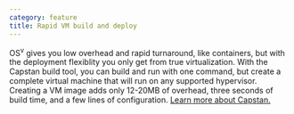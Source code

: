 ```yaml
---
category: feature
title: Rapid VM build and deploy
---
```


OS<sup>v</sup> gives you low overhead and rapid turnaround, like containers, but with the deployment flexiblity you only get from true virtualization.  With the Capstan build tool, you can build and run with one command, but create a complete virtual machine that will run on any supported hypervisor. Creating a VM image adds only 12-20MB of overhead, three seconds of build time, and a few lines of configuration.  <a href="/capstan/">Learn more about Capstan.</a>

